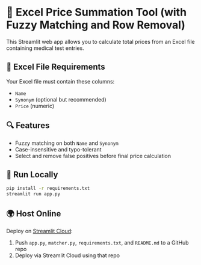 # 💊 Excel Price Summation Tool (with Fuzzy Matching and Row Removal)

This Streamlit web app allows you to calculate total prices from an Excel file containing medical test entries.

## 📂 Excel File Requirements
Your Excel file must contain these columns:
- `Name`
- `Synonym` (optional but recommended)
- `Price` (numeric)

## 🔍 Features
- Fuzzy matching on both `Name` and `Synonym`
- Case-insensitive and typo-tolerant
- Select and remove false positives before final price calculation

## 🚀 Run Locally

```bash
pip install -r requirements.txt
streamlit run app.py
```

## 🌍 Host Online
Deploy on [Streamlit Cloud](https://streamlit.io/cloud):

1. Push `app.py`, `matcher.py`, `requirements.txt`, and `README.md` to a GitHub repo
2. Deploy via Streamlit Cloud using that repo
